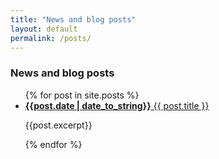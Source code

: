 ```yaml
---
title: "News and blog posts"
layout: default
permalink: /posts/
---
```


<div class="mt-4 mb-5">
<h3>News and blog posts</h3>
</div>
<ul>
  {% for post in site.posts %}
    <li>
      <a href="{{ post.url }}"><strong>{{post.date | date_to_string}}</strong> {{ post.title }}</a>
      <div><p>{{post.excerpt}}</p></div>
    </li>
  {% endfor %}
</ul>
